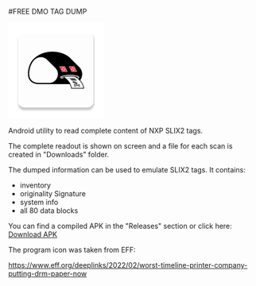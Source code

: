 #FREE DMO TAG DUMP

![ICON](https://github.com/free-dmo/free-dmo-tag-dump/raw/main/app/src/main/res/mipmap-xxxhdpi/ic_launcher.png)

Android utility to read complete content of NXP SLIX2 tags.

The complete readout is shown on screen and a file for each scan is created in "Downloads" folder.

The dumped information can be used to emulate SLIX2 tags. It contains:

- inventory 
- originality Signature
- system info
- all 80 data blocks

You can find a compiled APK in the "Releases" section or click here: [Download APK](https://github.com/free-dmo/free-dmo-tag-dump/releases/latest) 


The program icon was taken from EFF: 

https://www.eff.org/deeplinks/2022/02/worst-timeline-printer-company-putting-drm-paper-now
